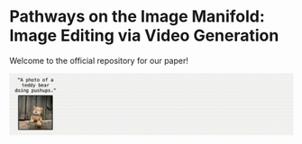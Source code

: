 # Pathways on the Image Manifold:<br>Image Editing via Video Generation

Welcome to the official repository for our paper!

![Main Video Figure](git_data/main_vid.gif)

